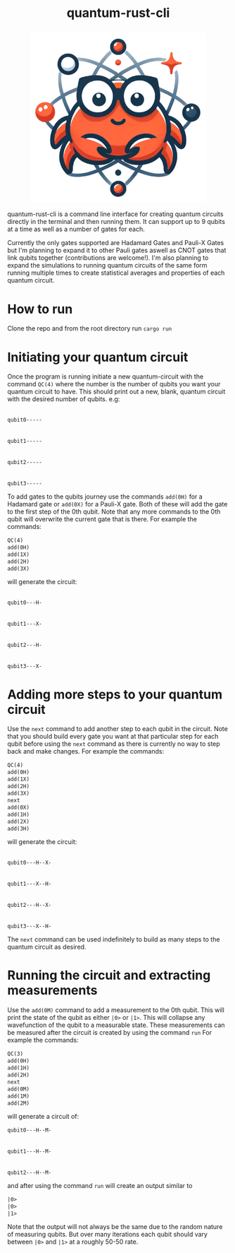 <h1 align="center">

quantum-rust-cli

</h1>

<div align="center">
    <img src="quantum_crab.png" alt="Quantum Crab" width="400"/>
</div>

quantum-rust-cli is a command line interface for creating quantum circuits directly in the terminal and then running them. It can support up to 9 qubits at a time as well as a number of gates for each. 

Currently the only gates supported are Hadamard Gates and Pauli-X Gates but I'm planning to expand it to other Pauli gates aswell as CNOT gates that link qubits together (contributions are welcome!). I'm also planning to expand the simulations to running quantum circuits of the same form running multiple times to create statistical averages and properties of each quantum circuit.

# How to run

Clone the repo and from the root directory run `cargo run`

# Initiating your quantum circuit

Once the program is running initiate a new quantum-circuit with the command `QC(4)` where the number is the number of qubits you want your quantum circuit to have. This should print out a new, blank, quantum circuit with the desired number of qubits. e.g:

```

qubit0-----


qubit1-----


qubit2-----


qubit3-----

```

To add gates to the qubits journey use the commands `add(0H)` for a Hadamard gate or `add(0X)` for a Pauli-X gate. Both of these will add the gate to the first step of the 0th qubit. 
Note that any more commands to the 0th qubit will overwrite the current gate that is there. 
For example the commands:
```
QC(4)
add(0H)
add(1X)
add(2H)
add(3X)
```
will generate the circuit:
```

qubit0---H-


qubit1---X-


qubit2---H-


qubit3---X-

```

# Adding more steps to your quantum circuit

Use the `next` command to add another step to each qubit in the circuit. Note that you should build every gate you want at that particular step for each qubit before using the `next` command as there is currently no way to step back and make changes. 
For example the commands:
```
QC(4)
add(0H)
add(1X)
add(2H)
add(3X)
next
add(0X)
add(1H)
add(2X)
add(3H)
```
will generate the circuit:
```

qubit0---H--X-


qubit1---X--H-


qubit2---H--X-


qubit3---X--H-

```
The `next` command can be used indefinitely to build as many steps to the quantum circuit as desired.

# Running the circuit and extracting measurements

Use the `add(0M)` command to add a measurement to the 0th qubit. This will print the state of the qubit as either `|0>` or `|1>`.
This will collapse any wavefunction of the qubit to a measurable state. These measurements can be measured after the circuit is created by using the command `run`
For example the commands:
```
QC(3)
add(0H)
add(1H)
add(2H)
next
add(0M)
add(1M)
add(2M)
```
will generate a circuit of:
```
qubit0---H--M-


qubit1---H--M-


qubit2---H--M-
```
and after using the command `run` will create an output similar to 
```
|0>
|0>
|1>
```
Note that the output will not always be the same due to the random nature of measuring qubits. But over many iterations each qubit should vary between `|0>` and `|1>` at a roughly 50-50 rate.





